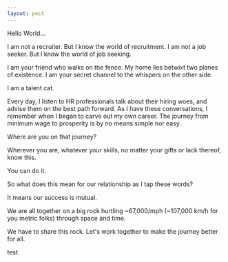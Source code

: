 ```yaml
---
layout: post
---
```


Hello World...

I am not a recruiter. But I know the world of recruitment.
I am not a job seeker. But I know the world of job seeking.

I am your friend who walks on the fence. My home lies betwixt two planes of existence. I am your secret channel to the whispers on the other side.

I am a talent cat.

Every day, I listen to HR professionals talk about their hiring woes, and advise them on the best path forward. As I have these conversations, I remember when I began to carve out my own career. The journey from minimum wage to prosperity is by no means simple nor easy.

Where are you on that journey?

Wherever you are, whatever your skills, no matter your gifts or lack thereof, know this.

You can do it.

So what does this mean for our relationship as I tap these words?

It means our success is mutual.

We are all together on a big rock hurtling ~67,000/mph (~107,000 km/h for you metric folks) through space and time.

We have to share this rock. Let's work together to make the journey better for all.


test.
